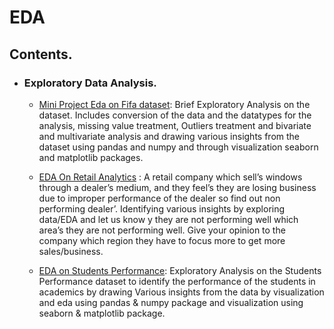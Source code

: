 # EDA

## Contents.
- ### Exploratory Data Analysis.

     - [Mini Project Eda on Fifa dataset](https://github.com/VikasHM66/EDA/blob/main/EDA%20%20ON%20FIFA%20DATASET.ipynb): Brief Exploratory Analysis on the dataset. Includes conversion of the data and the datatypes for the analysis, missing value treatment, Outliers treatment and bivariate and multivariate analysis and drawing various insights from the dataset using pandas and numpy and through visualization seaborn and matplotlib packages.

     - [EDA On Retail Analytics](https://github.com/VikasHM66/EDA/blob/main/EDA%20-%20Retail%20Analytics) : A retail company which sell’s windows through a dealer’s medium, and they feel’s they are losing business due to improper performance of the dealer so find out non performing dealer’. Identifying various insights by exploring data/EDA and let us know y they are not performing well which area’s they are not performing well. Give your opinion to the company which region they have to focus more to get more sales/business.

     - [EDA on Students Performance](https://github.com/VikasHM66/EDA/blob/main/EDA%20%20-%20ACTIVITY%2001.ipynb): Exploratory Analysis on the Students Performance dataset to identify the performance of the students in academics by drawing Various insights from the data by visualization and eda using pandas & numpy package and visualization using seaborn & matplotlib package.

     


